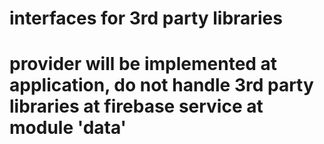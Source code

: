 


# interfaces for 3rd party libraries
# provider will be implemented at application, do not handle 3rd party libraries at firebase service at module 'data'